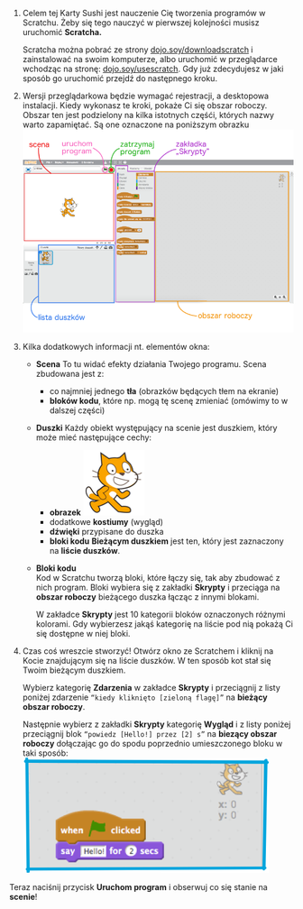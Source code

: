 1. Celem tej Karty Sushi jest nauczenie Cię tworzenia programów w Scratchu. Żeby się tego nauczyć w pierwszej kolejności musisz uruchomić **Scratcha.**

   Scratcha można pobrać ze strony [dojo.soy/downloadscratch](dojo.soy/downloadscratch) i zainstalować  na swoim komputerze, albo uruchomić w przeglądarce wchodząc na stronę: [dojo.soy/usescratch](dojo.soy/usescratch). Gdy już zdecydujesz w jaki sposób go uruchomić przejdź do następnego kroku.

2. Wersji przeglądarkowa będzie wymagać rejestracji, a desktopowa instalacji. Kiedy wykonasz te kroki, pokaże Ci się obszar roboczy.  
   Obszar ten jest podzielony na kilka istotnych częśći, których nazwy warto zapamiętać. Są one oznaczone na poniższym obrazku  
   ![](assets/setup1.png)

3. Kilka dodatkowych informacji nt. elementów okna:

   * **Scena**
     To tu widać efekty działania Twojego programu. Scena zbudowana jest z: 
     * co najmniej jednego **tła** \(obrazków będących tłem na ekranie\)
     * **bloków kodu**, które np. mogą tę scenę zmieniać \(omówimy to w dalszej części\)

   * **Duszki**
     Każdy obiekt występujący na scenie jest duszkiem, który może mieć następujące cechy:
     * **obrazek**
       ![](/pl/assets/setup2.png) 
     * dodatkowe **kostiumy** \(wygląd\)
     * **dźwięki** przypisane do duszka
     * **bloki kodu** 
     **Bieżącym duszkiem** jest ten, który jest zaznaczony na **liście duszków**.

   * **Bloki kodu**  
     Kod w Scratchu tworzą bloki, które łączy się,  tak aby zbudować z nich program. Bloki wybiera się z zakładki **Skrypty** i przeciąga na **obszar roboczy** bieżącego duszka łącząc z innymi blokami.

     W zakładce **Skrypty** jest 10 kategorii bloków oznaczonych różnymi kolorami. Gdy wybierzesz jakąś kategorię na liście pod nią pokażą Ci się dostępne w niej bloki.

4. Czas coś wreszcie stworzyć! Otwórz okno ze Scratchem i kliknij na Kocie znajdującym się na liście duszków. W ten sposób kot stał się Twoim bieżącym duszkiem.

   Wybierz kategorię **Zdarzenia** w zakładce **Skrypty** i przeciągnij z listy poniżej zdarzenie `“kiedy kliknięto [zieloną flagę]”` na **bieżący obszar roboczy**.

   Następnie wybierz z zakładki **Skrypty** kategorię **Wygląd** i z listy poniżej przeciągnij blok `“powiedz [Hello!] przez [2] s”` na **biezący obszar roboczy** dołączając go do spodu poprzednio umieszczonego bloku w taki sposób: ![](assets/setup3.png)

Teraz naciśnij przycisk **Uruchom program** i obserwuj co się stanie na **scenie**!


